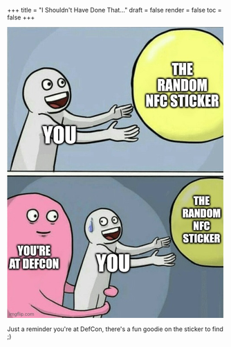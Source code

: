 +++
title = "I Shouldn't Have Done That..."
draft = false
render = false
toc = false
+++

![You shouldn't have done that](i_shouldnt_have_done_that.jpg)

Just a reminder you're at DefCon, there's a fun goodie on the sticker to find ;)